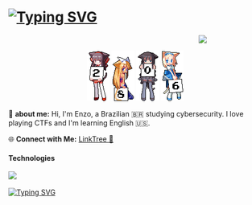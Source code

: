 <h1><a href="https://git.io/typing-svg"><img src="https://readme-typing-svg.demolab.com?font=Pixelify+Sans&weight=500&size=23&pause=1000&color=F7F7F7&random=false&width=435&lines=Enz0xp" alt="Typing SVG" /></a></h1>

<img src="https://github.com/innng/innng/assets/26755058/5e0ce0fb-c544-4f8c-a307-5849165746d0" width="25%" align="right" />

<br/>
 <p align="center">
 <a href="#"><img src="2.gif"><a/>
  <a href="#"><img src="8.gif"><a/>
  <a href="#"><img src="0.gif"><a/>
  <a href="#"><img src="6.gif"><a/>
</p>
    
💬 **about me:** 
Hi, I'm Enzo, a Brazilian 🇧🇷 studying cybersecurity. I love playing CTFs and I'm learning English 🇺🇸. 

🌐 **Connect with Me:** [LinkTree 🌲 ](https://linktr.ee/enzo101)

<h4> Technologies </h4> 
  <a href="https://skillicons.dev">
    <img src="https://skillicons.dev/icons?i=python,cpp,c,docker,vscode,bash,linux " />

<a href="https://git.io/typing-svg"><img src="https://readme-typing-svg.demolab.com?font=Pixelify+Sans&weight=700&size=24&duration=4983&pause=1000&color=F70920&random=false&width=470&height=60&lines=everything+is+vulnerable+!" alt="Typing SVG" /></a>
